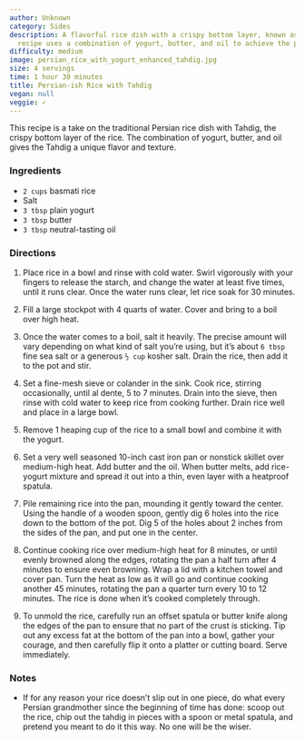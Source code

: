 ```yaml
---
author: Unknown
category: Sides
description: A flavorful rice dish with a crispy bottom layer, known as Tahdig. This
  recipe uses a combination of yogurt, butter, and oil to achieve the perfect crust.
difficulty: medium
image: persian_rice_with_yogurt_enhanced_tahdig.jpg
size: 4 servings
time: 1 hour 30 minutes
title: Persian-ish Rice with Tahdig
vegan: null
veggie: ✓
---
```

This recipe is a take on the traditional Persian rice dish with Tahdig, the crispy bottom layer of the rice. The combination of yogurt, butter, and oil gives the Tahdig a unique flavor and texture.

### Ingredients

* `2 cups` basmati rice
* Salt
* `3 tbsp` plain yogurt
* `3 tbsp` butter
* `3 tbsp` neutral-tasting oil

### Directions

1. Place rice in a bowl and rinse with cold water. Swirl vigorously with your fingers to release the starch, and change the water at least five times, until it runs clear. Once the water runs clear, let rice soak for 30 minutes.

2. Fill a large stockpot with 4 quarts of water. Cover and bring to a boil over high heat.

3. Once the water comes to a boil, salt it heavily. The precise amount will vary depending on what kind of salt you’re using, but it’s about `6 tbsp` fine sea salt or a generous `½ cup` kosher salt. Drain the rice, then add it to the pot and stir.

4. Set a fine-mesh sieve or colander in the sink. Cook rice, stirring occasionally, until al dente, 5 to 7 minutes. Drain into the sieve, then rinse with cold water to keep rice from cooking further. Drain rice well and place in a large bowl.

5. Remove 1 heaping cup of the rice to a small bowl and combine it with the yogurt.

6. Set a very well seasoned 10-inch cast iron pan or nonstick skillet over medium-high heat. Add butter and the oil. When butter melts, add rice-yogurt mixture and spread it out into a thin, even layer with a heatproof spatula.

7. Pile remaining rice into the pan, mounding it gently toward the center. Using the handle of a wooden spoon, gently dig 6 holes into the rice down to the bottom of the pot. Dig 5 of the holes about 2 inches from the sides of the pan, and put one in the center.

8. Continue cooking rice over medium-high heat for 8 minutes, or until evenly browned along the edges, rotating the pan a half turn after 4 minutes to ensure even browning. Wrap a lid with a kitchen towel and cover pan. Turn the heat as low as it will go and continue cooking another 45 minutes, rotating the pan a quarter turn every 10 to 12 minutes. The rice is done when it’s cooked completely through.

9. To unmold the rice, carefully run an offset spatula or butter knife along the edges of the pan to ensure that no part of the crust is sticking. Tip out any excess fat at the bottom of the pan into a bowl, gather your courage, and then carefully flip it onto a platter or cutting board. Serve immediately.

### Notes

- If for any reason your rice doesn’t slip out in one piece, do what every Persian grandmother since the beginning of time has done: scoop out the rice, chip out the tahdig in pieces with a spoon or metal spatula, and pretend you meant to do it this way. No one will be the wiser.